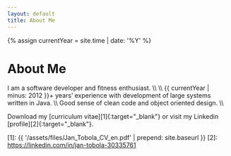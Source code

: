 ```yaml
---
layout: default
title: About Me
---
```


{% assign currentYear = site.time | date: '%Y' %}

<div class="post">
	<h1 class="pageTitle">About Me</h1>
	<p class="intro" markdown="1">
	    I am a software developer and fitness enthusiast. \\
	    \\
	    {{ currentYear | minus: 2012 }}+ years’ experience with development of large systems written in Java. \\
	    Good sense of clean code and object oriented design. \\
  	</p>
	<p markdown="1">
    	Download my [curriculum vitae][1]{:target="_blank"} or visit my Linkedin [profile][2]{:target="_blank"}.
  	</p>
</div>

[1]: {{ '/assets/files/Jan_Tobola_CV_en.pdf' | prepend: site.baseurl }}
[2]: https://linkedin.com/in/jan-tobola-30335761